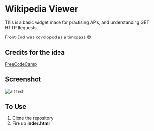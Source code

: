 # Wikipedia Viewer
This is a basic widget made for practising APIs, and understanding GET HTTP Requests.

Front-End was developed as a timepass :smile:

## Credits for the idea
[FreeCodeCamp](https://freecodecamp.org/)

## Screenshot

![alt text](https://github.com/7ayushgupta/WikiWidget/blob/master/screenshot.png "WikiViewer")

## To Use
1. Clone the repository
2. Fire up __index.html__

